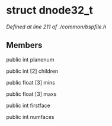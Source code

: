 # struct dnode32_t

*Defined at line 211 of ./common/bspfile.h*

## Members

public int planenum

public int [2] children

public float [3] mins

public float [3] maxs

public int firstface

public int numfaces



